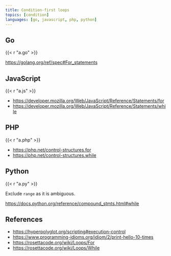 ```yaml
---
title: Condition-first loops
topics: [condition]
languages: [go, javascript, php, python]
---
```


## Go

{{< r "a.go" >}}

<https://golang.org/ref/spec#For_statements>

## JavaScript

{{< r "a.js" >}}

- <https://developer.mozilla.org/Web/JavaScript/Reference/Statements/for>
- <https://developer.mozilla.org/Web/JavaScript/Reference/Statements/while>

## PHP

{{< r "a.php" >}}

- <https://php.net/control-structures.for>
- <https://php.net/control-structures.while>

## Python

{{< r "a.py" >}}

Exclude `range` as it is ambiguous.

<https://docs.python.org/reference/compound_stmts.html#while>

## References

- <https://hyperpolyglot.org/scripting#execution-control>
- <https://www.programming-idioms.org/idiom/2/print-hello-10-times>
- <https://rosettacode.org/wiki/Loops/For>
- <https://rosettacode.org/wiki/Loops/While>
